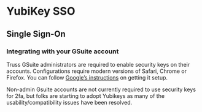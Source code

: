 # YubiKey SSO

## Single Sign-On

### Integrating with your GSuite account

Truss GSuite administrators are required to enable security keys on their accounts. Configurations require modern versions of Safari, Chrome or Firefox. You can follow [Google’s instructions](https://support.google.com/accounts/answer/6103523?co=GENIE.Platform%3DDesktop&hl=en) on getting it setup.

Non-admin Gsuite accounts are not currently required to use security keys for 2fa, but folks are starting to adopt Yubikeys as many of the usability/compatibility issues have been resolved.

